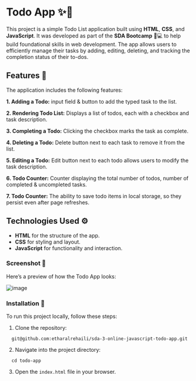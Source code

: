 # Todo App ✨📝

This project is a simple Todo List application built using **HTML**, **CSS**, and **JavaScript**. It was developed as part of the **SDA Bootcamp** 🏫💻 to help build foundational skills in web development. The app allows users to efficiently manage their tasks by adding, editing, deleting, and tracking the completion status of their to-dos.


## Features 🎯

The application includes the following features:

**1. Adding a Todo:** input field & button to add the typed task to the list.

**2. Rendering Todo List:** Displays a list of todos, each with a checkbox and task description.

**3. Completing a Todo:** Clicking the checkbox marks the task as complete.

**4. Deleting a Todo:** Delete button next to each task to remove it from the list.

**5. Editing a Todo:** Edit button next to each todo allows users to modify the task description.

**6. Todo Counter:** Counter displaying the total number of todos, number of completed & uncompleted tasks.
  
**7. Todo Counter:** The ability to save todo items in local storage, so they persist even after page refreshes.

## Technologies Used ⚙️

- **HTML** for the structure of the app.
- **CSS** for styling and layout.
- **JavaScript** for functionality and interaction.

### Screenshot 📸
Here’s a preview of how the Todo App looks:

![image](https://github.com/user-attachments/assets/dfd61a26-ffe3-487f-84a2-0bcf39f5b211)


### Installation 🚀

To run this project locally, follow these steps:

1. Clone the repository:

```
  git@github.com:etharalrehaili/sda-3-online-javascript-todo-app.git
```

2. Navigate into the project directory:

```
  cd todo-app
```

3. Open the `index.html` file in your browser.


